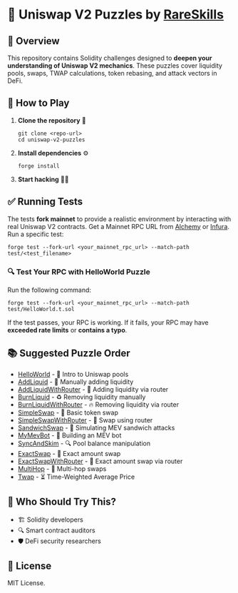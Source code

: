 # **🔗 Uniswap V2 Puzzles by [RareSkills](https://www.rareskills.io)**  

## **📝 Overview**  
This repository contains Solidity challenges designed to **deepen your understanding of Uniswap V2 mechanics**. These puzzles cover liquidity pools, swaps, TWAP calculations, token rebasing, and attack vectors in DeFi.  

## **🚀 How to Play**  
1. **Clone the repository** 📂  
   ```shell
   git clone <repo-url>
   cd uniswap-v2-puzzles
   ```
2. **Install dependencies** ⚙️  
   ```shell
   forge install
   ```
3. **Start hacking** 🏴‍☠️  

## **✅ Running Tests**  
The tests **fork mainnet** to provide a realistic environment by interacting with real Uniswap V2 contracts. Get a Mainnet RPC URL from [Alchemy](https://alchemy.com) or [Infura](https://infura.io).  
Run a specific test:  
```shell
forge test --fork-url <your_mainnet_rpc_url> --match-path test/<test_filename>
```

### **🔍 Test Your RPC with HelloWorld Puzzle**  
Run the following command:  
```shell
forge test --fork-url <your_mainnet_rpc_url> --match-path test/HelloWorld.t.sol
```
If the test passes, your RPC is working. If it fails, your RPC may have **exceeded rate limits** or **contains a typo**.  

## **📚 Suggested Puzzle Order**  
- [HelloWorld](src/HelloWorld.sol) - 🔰 Intro to Uniswap pools  
- [AddLiquid](src/AddLiquid.sol) - 🏦 Manually adding liquidity  
- [AddLiquidWithRouter](src/AddLiquidWithRouter.sol) - 🔄 Adding liquidity via router  
- [BurnLiquid](src/BurnLiquid.sol) - ♻️ Removing liquidity manually  
- [BurnLiquidWithRouter](src/BurnLiquidWithRouter.sol) - 🔥 Removing liquidity via router  
- [SimpleSwap](src/SimpleSwap.sol) - 🔀 Basic token swap  
- [SimpleSwapWithRouter](src/SimpleSwapWithRouter.sol) - 🔄 Swap using router  
- [SandwichSwap](src/SandwichSwap.sol) - 🥪 Simulating MEV sandwich attacks  
- [MyMevBot](src/MyMevBot.sol) - 🤖 Building an MEV bot  
- [SyncAndSkim](src/SyncAndSkim.sol) - 🔍 Pool balance manipulation  
- [ExactSwap](src/ExactSwap.sol) - 🎯 Exact amount swap  
- [ExactSwapWithRouter](src/ExactSwapWithRouter.sol) - 🔄 Exact amount swap via router  
- [MultiHop](src/MultiHop.sol) - 🚀 Multi-hop swaps  
- [Twap](src/Twap.sol) - ⏳ Time-Weighted Average Price  

## **🎯 Who Should Try This?**  
- 🏗️ Solidity developers  
- 🔍 Smart contract auditors  
- 🛡️ DeFi security researchers  

## **📜 License**  
MIT License.
